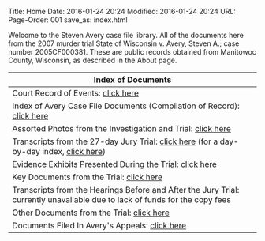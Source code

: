 Title: Home
Date: 2016-01-24 20:24
Modified: 2016-01-24 20:24
URL:
Page-Order: 001
save_as: index.html

Welcome to the Steven Avery case file library. All of the documents here from the 2007 murder trial State of Wisconsin v. Avery, Steven A.; case number 2005CF000381. These are public records obtained from Manitowoc County, Wisconsin, as described in the About page.

| Index of Documents |
|---|
| Court Record of Events: [click here](http://www.stevenaverycase.org/wp-content/uploads/2016/01/Steven-Avery-Court-Record-of-Events.pdf) |
| Index of Avery Case File Documents (Compilation of Record): [click here](http://www.stevenaverycase.org/wp-content/uploads/2016/01/Steven-Avery-Case-File-Compliation-of-Record.pdf) |
| Assorted Photos from the Investigation and Trial: [click here](http://www.stevenaverycase.org/photos/) |
| Transcripts from the 27-day Jury Trial: [click here](http://www.stevenaverycase.org/jurytrialtranscripts/) (for a day-by-day index, [click here](http://www.stevenaverycase.org/jury-trial-index/)) |
| Evidence Exhibits Presented During the Trial: [click here](http://www.stevenaverycase.org/exhibits/) |
| Key Documents from the Trial: [click here](http://www.stevenaverycase.org/keydocuments/) |
|  Transcripts from the Hearings Before and After the Jury Trial: currently unavailable due to lack of funds for the copy fees |
| Other Documents from the Trial: [click here](http://www.stevenaverycase.org/otherdocuments/) |
| Documents Filed In Avery's Appeals: [click here](http://www.stevenaverycase.org/appealsdocuments/) |